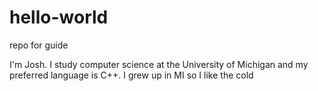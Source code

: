 # hello-world
repo for guide

I'm Josh. I study computer science at the University of Michigan and my preferred language is C++.
I grew up in MI so I like the cold
